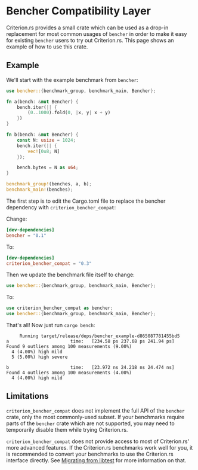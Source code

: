# Bencher Compatibility Layer

Criterion.rs provides a small crate which can be used as a drop-in replacement for most common
usages of `bencher` in order to make it easy for existing `bencher` users to try out Criterion.rs.
This page shows an example of how to use this crate.

## Example

We'll start with the example benchmark from `bencher`:

```rust
use bencher::{benchmark_group, benchmark_main, Bencher};

fn a(bench: &mut Bencher) {
    bench.iter(|| {
        (0..1000).fold(0, |x, y| x + y)
    })
}

fn b(bench: &mut Bencher) {
    const N: usize = 1024;
    bench.iter(|| {
        vec![0u8; N]
    });

    bench.bytes = N as u64;
}

benchmark_group!(benches, a, b);
benchmark_main!(benches);
```

The first step is to edit the Cargo.toml file to replace the bencher dependency with 
`criterion_bencher_compat`:

Change: 

```toml
[dev-dependencies]
bencher = "0.1"
```

To:

```toml
[dev-dependencies]
criterion_bencher_compat = "0.3"
```

Then we update the benchmark file itself to change:

```rust
use bencher::{benchmark_group, benchmark_main, Bencher};
```

To:

```rust
use criterion_bencher_compat as bencher;
use bencher::{benchmark_group, benchmark_main, Bencher};
```

That's all! Now just run `cargo bench`:

```text
     Running target/release/deps/bencher_example-d865087781455bd5
a                       time:   [234.58 ps 237.68 ps 241.94 ps]
Found 9 outliers among 100 measurements (9.00%)
  4 (4.00%) high mild
  5 (5.00%) high severe

b                       time:   [23.972 ns 24.218 ns 24.474 ns]
Found 4 outliers among 100 measurements (4.00%)
  4 (4.00%) high mild
```

## Limitations

`criterion_bencher_compat` does not implement the full API of the `bencher` crate, only the most
commonly-used subset. If your benchmarks require parts of the `bencher` crate which are not 
supported, you may need to temporarily disable them while trying Criterion.rs.

`criterion_bencher_compat` does not provide access to most of Criterion.rs' more advanced features.
If the Criterion.rs benchmarks work well for you, it is recommended to convert your benchmarks to
use the Criterion.rs interface directly. See [Migrating from libtest](./migrating_from_libtest.md)
for more information on that.
